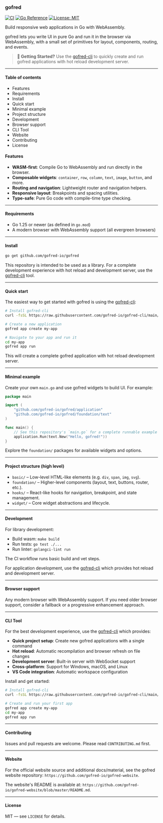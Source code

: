 ### gofred

[![CI](https://img.shields.io/github/actions/workflow/status/gofred-io/gofred/ci.yml?label=CI)](https://github.com/gofred-io/gofred/actions)
[![Go Reference](https://pkg.go.dev/badge/github.com/gofred-io/gofred.svg)](https://pkg.go.dev/github.com/gofred-io/gofred)
[![License: MIT](https://img.shields.io/badge/License-MIT-blue.svg)](LICENSE)

Build responsive web applications in Go with WebAssembly.

gofred lets you write UI in pure Go and run it in the browser via WebAssembly, with a small set of primitives for layout, components, routing, and events.

> **🚀 Getting Started?** Use the [gofred-cli](https://github.com/gofred-io/gofred-cli) to quickly create and run gofred applications with hot reload development server.

---

#### Table of contents
- Features
- Requirements
- Install
- Quick start
- Minimal example
- Project structure
- Development
- Browser support
- CLI Tool
- Website
- Contributing
- License

#### Features
- **WASM-first**: Compile Go to WebAssembly and run directly in the browser.
- **Composable widgets**: `container`, `row`, `column`, `text`, `image`, `button`, and more.
- **Routing and navigation**: Lightweight router and navigation helpers.
- **Responsive layout**: Breakpoints and spacing utilities.
- **Type-safe**: Pure Go code with compile-time type checking.

---

#### Requirements
- Go 1.25 or newer (as defined in `go.mod`)
- A modern browser with WebAssembly support (all evergreen browsers)

---

#### Install

```bash
go get github.com/gofred-io/gofred
```

This repository is intended to be used as a library. For a complete development experience with hot reload and development server, use the [gofred-cli](https://github.com/gofred-io/gofred-cli) tool.

---

#### Quick start

The easiest way to get started with gofred is using the [gofred-cli](https://github.com/gofred-io/gofred-cli):

```bash
# Install gofred-cli
curl -fsSL https://raw.githubusercontent.com/gofred-io/gofred-cli/main/install.sh | bash

# Create a new application
gofred app create my-app

# Navigate to your app and run it
cd my-app
gofred app run
```

This will create a complete gofred application with hot reload development server.

---

#### Minimal example

Create your own `main.go` and use gofred widgets to build UI. For example:

```go
package main

import (
	"github.com/gofred-io/gofred/application"
    "github.com/gofred-io/gofred/foundation/text"
)

func main() {
    // See this repository's `main.go` for a complete runnable example
    application.Run(text.New("Hello, gofred!"))
}
```

Explore the `foundation/` packages for available widgets and options.

---

#### Project structure (high level)

- `basic/` – Low-level HTML-like elements (e.g. `div`, `span`, `img`, `svg`).
- `foundation/` – Higher-level components (layout, text, buttons, router, etc.).
- `hooks/` – React-like hooks for navigation, breakpoint, and state management.
- `widget/` – Core widget abstractions and lifecycle.

---

#### Development

For library development:

- Build wasm: `make build`
- Run tests: `go test ./...`
- Run linter: `golangci-lint run`

The CI workflow runs basic build and vet steps.

For application development, use the [gofred-cli](https://github.com/gofred-io/gofred-cli) which provides hot reload and development server.

---

#### Browser support

Any modern browser with WebAssembly support. If you need older browser support, consider a fallback or a progressive enhancement approach.

---

#### CLI Tool

For the best development experience, use the [gofred-cli](https://github.com/gofred-io/gofred-cli) which provides:

- **Quick project setup**: Create new gofred applications with a single command
- **Hot reload**: Automatic recompilation and browser refresh on file changes
- **Development server**: Built-in server with WebSocket support
- **Cross-platform**: Support for Windows, macOS, and Linux
- **VS Code integration**: Automatic workspace configuration

Install and get started:

```bash
# Install gofred-cli
curl -fsSL https://raw.githubusercontent.com/gofred-io/gofred-cli/main/install.sh | bash

# Create and run your first app
gofred app create my-app
cd my-app
gofred app run
```

---

#### Contributing

Issues and pull requests are welcome. Please read `CONTRIBUTING.md` first.

---

#### Website

For the official website source and additional docs/material, see the gofred website repository: `https://github.com/gofred-io/gofred-website`.

The website's README is available at: `https://github.com/gofred-io/gofred-website/blob/master/README.md`.

---

#### License

MIT — see `LICENSE` for details.


